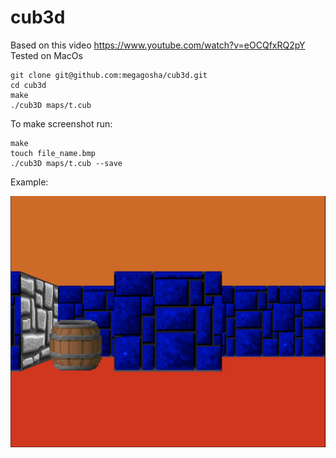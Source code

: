 # cub3d

Based on this video https://www.youtube.com/watch?v=eOCQfxRQ2pY
Tested on MacOs
````
git clone git@github.com:megagosha/cub3d.git
cd cub3d
make
./cub3D maps/t.cub 
````

To make screenshot run:

````
make
touch file_name.bmp
./cub3D maps/t.cub --save
````
Example:

![alt text](https://github.com/megagosha/cub3d/blob/main/example.png?raw=true)

